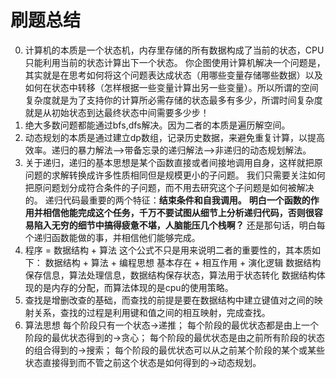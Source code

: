 # 刷题总结
0. 计算机的本质是一个状态机，内存里存储的所有数据构成了当前的状态，CPU只能利用当前的状态计算出下一个状态。
你企图使用计算机解决一个问题是，其实就是在思考如何将这个问题表达成状态（用哪些变量存储哪些数据）以及如何在状态中转移（怎样根据一些变量计算出另一些变量）。所以所谓的空间复杂度就是为了支持你的计算所必需存储的状态最多有多少，所谓时间复杂度就是从初始状态到达最终状态中间需要多少步！
1. 绝大多数问题都能通过bfs,dfs解决。因为二者的本质是遍历解空间。
2. 动态规划的本质是通过建立dp数组，记录历史数据，来避免重复计算，以提高效率。递归的暴力解法-->带备忘录的递归解法-->非递归的动态规划解法。
3. 关于递归，递归的基本思想是某个函数直接或者间接地调用自身，这样就把原问题的求解转换成许多性质相同但是规模更小的子问题。
我们只需要关注如何把原问题划分成符合条件的子问题，而不用去研究这个子问题是如何被解决的。
递归代码最重要的两个特征：**结束条件和自我调用。** 
**明白一个函数的作用并相信他能完成这个任务，千万不要试图从细节上分析递归代码，否则很容易陷入无穷的细节中搞得疲惫不堪，人脑能压几个栈啊？** 
还是那句话，明白每个递归函数能做的事，并相信他们能够完成。
4. 程序 = 数据结构 + 算法
这个公式不只是用来说明二者的重要性的，其本质如下：
数据结构 + 算法 + 编程思想
基本存在 + 相互作用 + 演化逻辑
数据结构保存信息，算法处理信息，数据结构保存状态，算法用于状态转化
数据结构体现的是内存的分配，而算法体现的是cpu的使用策略。
5. 查找是增删改查的基础，而查找的前提是要在数据结构中建立键值对之间的映射关系，查找的过程是利用键和值之间的相互映射，完成查找。
6. 算法思想
每个阶段只有一个状态->递推；
每个阶段的最优状态都是由上一个阶段的最优状态得到的->贪心；
每个阶段的最优状态是由之前所有阶段的状态的组合得到的->搜索；
每个阶段的最优状态可以从之前某个阶段的某个或某些状态直接得到而不管之前这个状态是如何得到的->动态规划。

